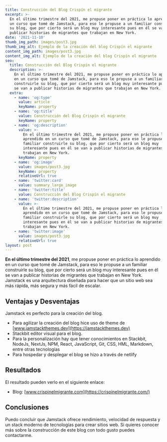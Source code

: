 ```yaml
---
title: Construcción del Blog Crispín el migrante
excerpt: >-
  En el último trimestre del 2021, me propuse poner en práctica lo aprendido en
  un curso que tomé de Jamstack, para eso le propuse a un familiar construirle
  su blog, que por cierto será un blog muy interesante pues en él se van a
  publicar historias de migrantes que trabajan en New York.
date: '2021-11-10'
thumb_img_path: images/post3.jpg
thumb_img_alt: Ejemplo de la creación del blog Crispín el migrante
content_img_path: images/post3.jpg
content_img_alt: Ejemplo de la creación del blog Crispín el migrante
seo:
  title: Construcción del Blog Crispín el migrante
  description: >-
    En el último trimestre del 2021, me propuse poner en práctica lo aprendido
    en un curso que tomé de Jamstack, para eso le propuse a un familiar
    construirle su blog, que por cierto será un blog muy interesante pues en él
    se van a publicar historias de migrantes que trabajan en New York.
  extra:
    - name: 'og:type'
      value: article
      keyName: property
    - name: 'og:title'
      value: Construcción del Blog Crispín el migrante
      keyName: property
    - name: 'og:description'
      value: >-
        En el último trimestre del 2021, me propuse poner en práctica lo
        aprendido en un curso que tomé de Jamstack, para eso le propuse a un
        familiar construirle su blog, que por cierto será un blog muy
        interesante pues en él se van a publicar historias de migrantes que
        trabajan en New York.
      keyName: property
    - name: 'og:image'
      value: images/post3.jpg
      keyName: property
      relativeUrl: true
    - name: 'twitter:card'
      value: summary_large_image
    - name: 'twitter:title'
      value: Construcción del Blog Crispín el migrante
    - name: 'twitter:description'
      value: >-
        En el último trimestre del 2021, me propuse poner en práctica lo
        aprendido en un curso que tomé de Jamstack, para eso le propuse a un
        familiar construirle su blog, que por cierto será un blog muy
        interesante pues en él se van a publicar historias de migrantes que
        trabajan en New York.
    - name: 'twitter:image'
      value: images/post3.jpg
      relativeUrl: true
layout: post
---
```

**En el último trimestre del 2021**, me propuse poner en práctica lo aprendido en un curso que tomé de Jamstack, para eso le propuse a un familiar construirle su blog, que por cierto será un blog muy interesante pues en él se van a publicar historias de migrantes que trabajan en New York. Jamstack es una arquitectura diseñada para hacer que un sitio web sea más rápida, más segura y más fácil de escalar.

## Ventajas y Desventajas

Jamstack es perfecto para la creación del blog.

*   Para agilizar la creación del blog hice uso de theme de [www.jamstackthemes.dev](https://jamstackthemes.dev)
*  Stackbit editor visual para el blog.
*   Para la personalización hay que tener conocimientos en Stackbit, NodeJs, NextJs, NPM, React, JavaScript, Git, CSS, HML, Markdown, entre otras tecnologías
*   Para hospedar y desplegar el blog se hizo a través de netlify

## Resultados

El resultado pueden verlo en el siguiente enlace:

*   Blog: [www.crispinelmigrante.com](https://crispinelmigrante.com/)

## Conclusiones

Puedo concluir que Jamstack ofrece rendimiento, velocidad de respuesta y un stack moderno de tecnologías para crear sitios web.
Si quieres conocer más sobre la construcción de este blog con todo gusto puedes contactarme.
